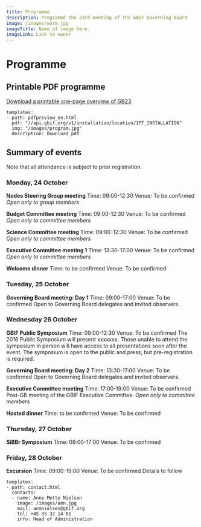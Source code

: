 ```yaml
---
title: Programme
description: Programme the 23rd meeting of the GBIF Governing Board 
image: /images/worm.jpg
imageTitle: Name of image here.
imageLink: Link to owner
---
```


# Programme

## Printable PDF programme

[Download a printable one-page overview of GB23](http://#)

```styledYaml
templates:
- path: pdfpreview_en.html
  pdf: "//api.gbif.org/v1/installation/location/IPT_INSTALLATION"
  img: "/images/program.jpg"
  description: Download pdf
```

## Summary of events

Note that all attendance is subject to prior registration. 

### Monday, 24 October

**Nodes Steering Group meeting** 
Time: 09:00-12:30
Venue: To be confirmed
*Open only to group members* 

**Budget Committee meeting**
Time: 09:00-12:30
Venue: To be confirmed
*Open only to committee members* 

**Science Committee meeting**
Time: 09:00-12:30
Venue: To be confirmed
*Open only to committee members* 

**Executive Committee meeting 1**
Time: 13:30-17:00
Venue: To be confirmed
*Open only to committee members* 

**Welcome dinner**
Time: to be confirmed
Venue: To be confirmed

### Tuesday, 25 October

**Governing Board meeting: Day 1**
Time: 09:00-17:00
Venue: To be confirmed
Open to Governing Board delegates and invited observers. 

### Wednesday 26 October

**GBIF Public Symposium**
Time: 09:00-12:30
Venue: To be confirmed
The 2016 Public Symposium will present xxxxxxx. Those unable to attend the symposium in person will have access to all presentations soon after the event.
The symposium is open to the public and press, but pre-registration is required.  

**Governing Board meeting: Day 2**
Time: 13:30-17:00
Venue: To be confirmed
Open to Governing Board delegates and invited observers. 

**Executive Committee meeting**
Time: 17:00-19:00
Venue: To be confirmed
Post-GB meeting of the GBIF Executive Committee.
*Open only to committee members* 

**Hosted dinner**
Time: to be confirmed
Venue: To be confirmed

### Thursday, 27 October

**SiBBr Symposium**
Time: 09:00-17:00
Venue: To be confirmed

### Friday, 28 October

**Excursion**
Time: 09:00-19:00
Venue: To be confirmed
Details to follow


```styledYaml
templates:
- path: contact.html
  contacts:
  - name: Anne Mette Nielsen
    image: /images/amn.jpg
    mail: anmnielsen@gbif.org
    tel: +45 35 32 14 81
    info: Head of Administration
```